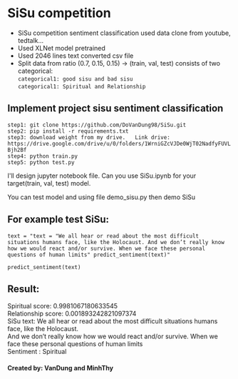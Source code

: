 # SiSu competition  

- SiSu competition sentiment classification used data clone from youtube, tedtalk...  
- Used XLNet model pretrained  
- Used 2046 lines text converted csv file  
- Split data from ratio (0.7, 0.15, 0.15) -> (train, val, test) consists of two categorical:  
`categorical1: good sisu and bad sisu`  
`categorical1: Spiritual and Relationship`  

## Implement project sisu sentiment classification  
`step1: git clone https://github.com/DoVanDung98/SiSu.git`  
`step2: pip install -r requirements.txt`  
`step3: download weight from my drive.  
Link drive: https://drive.google.com/drive/u/0/folders/1WrniGZcVJDe0WjT02NadfyFUVLBjh2Bf`  
`step4: python train.py`  
`step5: python test.py`  

I'll design jupyter notebook file. Can you use SiSu.ipynb for your target(train, val, test) model.   

You can test model and using file demo_sisu.py then demo SiSu  

## For example test SiSu:  
`text = "text = "We all hear or read about the most difficult situations humans face, like the Holocaust. And we don’t really know how we would react and/or survive. When we face these personal questions of human limits"
predict_sentiment(text)"`  

`predict_sentiment(text)`

## Result:  

Spiritual score: 0.9981067180633545  
Relationship score: 0.001893242821097374  
SiSu text: We all hear or read about the most difficult situations humans face, like the Holocaust.  
And we don’t really know how we would react and/or survive. When we face these personal questions of human limits  
Sentiment  : Spiritual

#### Created by: VanDung and MinhThy
